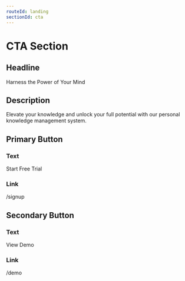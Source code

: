 ```yaml
---
routeId: landing
sectionId: cta
---
```


# CTA Section

## Headline

Harness the Power of Your Mind

## Description

Elevate your knowledge and unlock your full potential with our personal knowledge management system.

## Primary Button

### Text

Start Free Trial

### Link

/signup

## Secondary Button

### Text

View Demo

### Link

/demo
